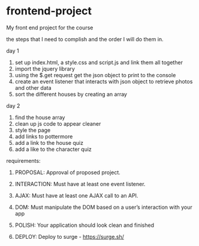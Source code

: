 # frontend-project
My front end project for the course 


the steps that I need to complish and the order I will do them in. 

day 1 
1. set up index.html, a style.css and script.js and link them all together 
2. import the jquery library 
3. using the $.get request get the json object to print to the console 
4. create an  event listener that interacts with json object to retrieve photos and other data  
5. sort the different houses by creating an array

day 2 
1. find the house array 
2. clean up js code to appear cleaner 
3. style the page 
4. add links to pottermore 
5. add a link to the house quiz
6. add a like to the character quiz 


requirements: 
1. PROPOSAL: Approval of proposed project.

2. INTERACTION: Must have at least one event listener.

3. AJAX: Must have at least one AJAX call to an API.

4. DOM: Must manipulate the DOM based on a user’s interaction with your app

5. POLISH: Your application should look clean and finished

6. DEPLOY: Deploy to surge - https://surge.sh/ 